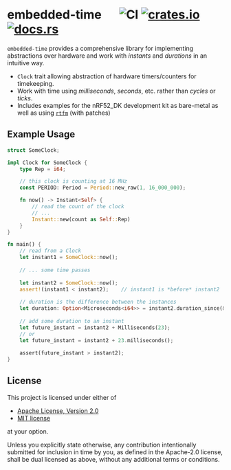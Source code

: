 # embedded-time &emsp; ![CI] [![crates.io]](https://crates.io/crates/embedded-time) [![docs.rs]](https://docs.rs/embedded-time)

[CI]: https://github.com/PTaylor-FluenTech/embedded-time/workflows/CI/badge.svg
[crates.io]: https://img.shields.io/crates/v/embedded-time.svg
[docs.rs]: https://docs.rs/embeded-time/badge.svg

`embedded-time` provides a comprehensive library for implementing abstractions over
hardware and work with _instants_ and _durations_ in an intuitive way.
 
- `Clock` trait allowing abstraction of hardware timers/counters for timekeeping.
- Work with time using _milliseconds_, _seconds_, etc. rather than _cycles_ or _ticks_.
- Includes examples for the nRF52_DK development kit as bare-metal as well as using [`rtfm`](https://github.com/rtfm-rs/cortex-m-rtfm) (with patches)

## Example Usage
```rust
struct SomeClock;

impl Clock for SomeClock {
    type Rep = i64;

    // this clock is counting at 16 MHz
    const PERIOD: Period = Period::new_raw(1, 16_000_000);

    fn now() -> Instant<Self> {
        // read the count of the clock
        // ...
        Instant::new(count as Self::Rep)
    }
}

fn main() {
    // read from a Clock
    let instant1 = SomeClock::now();
    
    // ... some time passes
    
    let instant2 = SomeClock::now();
    assert!(instant1 < instant2);    // instant1 is *before* instant2
    
    // duration is the difference between the instances
    let duration: Option<Microseconds<i64>> = instant2.duration_since(&instant1);    
    
    // add some duration to an instant
    let future_instant = instant2 + Milliseconds(23);
    // or
    let future_instant = instant2 + 23.milliseconds();
    
    assert(future_instant > instant2);
}
```

## License
This project is licensed under either of
- [Apache License, Version 2.0](https://github.com/time-rs/time/blob/master/LICENSE-Apache)
- [MIT license](https://github.com/time-rs/time/blob/master/LICENSE-MIT)

at your option.

Unless you explicitly state otherwise, any contribution intentionally submitted for inclusion in time by you, as defined in the Apache-2.0 license, shall be dual licensed as above, without any additional terms or conditions.
